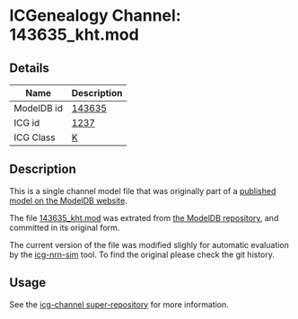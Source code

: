 # ICGenealogy Channel: 143635\_kht.mod

## Details

Name | Description
---- | -----------
ModelDB id | [143635](http://senselab.med.yale.edu/ModelDB/ShowModel.cshtml?model=143635)
ICG id | [1237](http://icg.neurotheory.ox.ac.uk/channels/1/1237)
ICG Class | [K](http://icg.neurotheory.ox.ac.uk/channels/1)

## Description

This is a single channel model file that was originally part of a [published model on the ModelDB website](http://senselab.med.yale.edu/mModelDB/ShowModel.cshtml?model=143635).


The file [143635\_kht.mod](143635_kht.mod) was extrated from [the ModelDB repository](http://senselab.med.yale.edu/ModelDB/ShowModel.cshtml?model=143635), and committed in its original form.

The current version of the file was modified slighly for automatic evaluation by the [icg-nrn-sim](https://github.com/icgenealogy/icg-nrn-sim) tool. To find the original please check the git history.


## Usage

See the [icg-channel super-repository](https://github.com/icgenealogy/icg-channels) for more information.